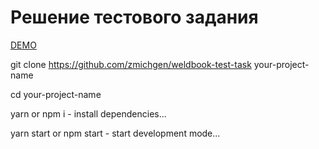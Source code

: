 # Решение тестового задания

[DEMO](https://zmichgen.github.io/weldbook-test-task)

git clone https://github.com/zmichgen/weldbook-test-task your-project-name

cd your-project-name

yarn or npm i - install dependencies...

yarn start or npm start - start development mode...
